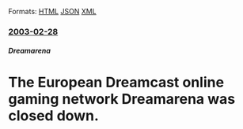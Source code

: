 
Formats: [HTML](/news/2003/02/28/the-european-dreamcast-online-gaming-network-dreamarena-was-closed-down.html)  [JSON](/news/2003/02/28/the-european-dreamcast-online-gaming-network-dreamarena-was-closed-down.json)  [XML](/news/2003/02/28/the-european-dreamcast-online-gaming-network-dreamarena-was-closed-down.xml)  

### [2003-02-28](/news/2003/02/28/index.md)

##### Dreamarena
#  The European Dreamcast online gaming network Dreamarena was closed down.



